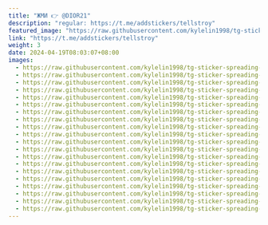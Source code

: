 ```yaml
---
title: "ЖМИ 👉 @DIOR21"
description: "regular: https://t.me/addstickers/tellstroy"
featured_image: "https://raw.githubusercontent.com/kylelin1998/tg-sticker-spreading-worldwide-images/main/img/6e06ee5b-b63c-4430-9d00-bde0ab51436a.jpg"
link: "https://t.me/addstickers/tellstroy"
weight: 3
date: 2024-04-19T08:03:07+08:00
images:
  - https://raw.githubusercontent.com/kylelin1998/tg-sticker-spreading-worldwide-images/main/img/6e06ee5b-b63c-4430-9d00-bde0ab51436a.jpg
  - https://raw.githubusercontent.com/kylelin1998/tg-sticker-spreading-worldwide-images/main/img/49897e48-aa6c-47c8-9638-baa36a0158df.jpg
  - https://raw.githubusercontent.com/kylelin1998/tg-sticker-spreading-worldwide-images/main/img/d5c0129e-671a-4a0a-b28f-523f7799eb69.jpg
  - https://raw.githubusercontent.com/kylelin1998/tg-sticker-spreading-worldwide-images/main/img/97cb2231-a43b-41c5-a103-0f0a92aa7c12.jpg
  - https://raw.githubusercontent.com/kylelin1998/tg-sticker-spreading-worldwide-images/main/img/335e8a02-bb09-4bd5-98fd-d02f46a4bd63.jpg
  - https://raw.githubusercontent.com/kylelin1998/tg-sticker-spreading-worldwide-images/main/img/23c731a0-2af2-427a-9aed-edf3202a3c13.jpg
  - https://raw.githubusercontent.com/kylelin1998/tg-sticker-spreading-worldwide-images/main/img/080520d8-90ae-46d1-b06d-ac2a1e76e7f5.jpg
  - https://raw.githubusercontent.com/kylelin1998/tg-sticker-spreading-worldwide-images/main/img/692377e3-40f4-40d8-b6aa-bfd98a0752a9.jpg
  - https://raw.githubusercontent.com/kylelin1998/tg-sticker-spreading-worldwide-images/main/img/05f749f6-d63b-41f8-8fb1-9cd7298c65d6.jpg
  - https://raw.githubusercontent.com/kylelin1998/tg-sticker-spreading-worldwide-images/main/img/666fde81-5895-4284-9813-92a5558df1fc.jpg
  - https://raw.githubusercontent.com/kylelin1998/tg-sticker-spreading-worldwide-images/main/img/49d9d8a9-d922-4fb9-a8d0-d48301874273.jpg
  - https://raw.githubusercontent.com/kylelin1998/tg-sticker-spreading-worldwide-images/main/img/7d5462ad-9761-4f8c-8b39-4b389db70118.jpg
  - https://raw.githubusercontent.com/kylelin1998/tg-sticker-spreading-worldwide-images/main/img/72130656-dff5-4b5e-9fed-0e2477a6f283.jpg
  - https://raw.githubusercontent.com/kylelin1998/tg-sticker-spreading-worldwide-images/main/img/cac6a4b5-bdd1-4870-9f4e-491710878b26.jpg
  - https://raw.githubusercontent.com/kylelin1998/tg-sticker-spreading-worldwide-images/main/img/1f1f6d54-2d20-4eab-bebd-f9967bc580e8.jpg
  - https://raw.githubusercontent.com/kylelin1998/tg-sticker-spreading-worldwide-images/main/img/c4fed97c-0b0a-4657-bc3e-9bf3854a9ca6.jpg
  - https://raw.githubusercontent.com/kylelin1998/tg-sticker-spreading-worldwide-images/main/img/290b8ac6-e9ff-4a29-9fd7-aee8c530ad32.jpg
  - https://raw.githubusercontent.com/kylelin1998/tg-sticker-spreading-worldwide-images/main/img/95394181-2dcd-4e94-ba36-3e70ae94320b.jpg
  - https://raw.githubusercontent.com/kylelin1998/tg-sticker-spreading-worldwide-images/main/img/97f447d7-314c-419c-9394-13cee252069c.jpg
  - https://raw.githubusercontent.com/kylelin1998/tg-sticker-spreading-worldwide-images/main/img/12a757da-fbed-4adf-b30a-6a43606bd2b3.jpg
---
```

